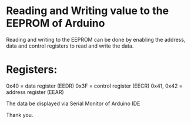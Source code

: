 # Reading and Writing value to the EEPROM of Arduino

Reading and writing to the EEPROM can  be done by enabling the address, data and control registers to read and write the data.

# Registers:

0x40 = data register (EEDR)
0x3F = control register (EECR)
0x41, 0x42 = address register (EEAR)

The data be displayed via Serial Monitor of Arduino IDE

Thank you.
